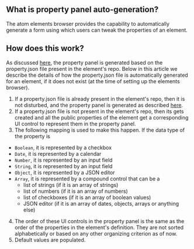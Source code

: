 ## What is property panel auto-generation?
The atom elements browser provides the capability to automatically generate a form using which users can tweak the properties of an element.

## How does this work?
As discussed [here](how-property-panel-works.md), the property panel is generated based on the property.json file present in the element's repo. Below in this article we describe the details of how the property.json file is automatically generated for an element, if it does not exist (at the time of setting up the elements browser).

1. If a property.json file is already present in the element's repo, then it is not disturbed, and the property panel is generated as described [here](how-property-panel-works.md).
2. If a property.json file is not present in the element's repo, then its gets created and all the public properties of the element get a corresponding UI control to represent them in the property panel.
3. The following mapping is used to make this happen. If the data type of the property is
  * `Boolean`, it is represented by a checkbox
  * `Date`, it is represented by a calendar
  * `Number`, it is represented by an input field
  * `String`, it is represented by an input field
  * `Object`, it is represented by a JSON editor
  * `Array`, it is represented by a compound control that can be a 
    * list of strings (if it is an array of strings)
    * list of numbers (if it is an array of numbers)
    * list of checkboxes (if it is an array of boolean values)
    * JSON editor (if it is an array of dates, objects, arrays or anything else)
4. The order of these UI controls in the property panel is the same as the order of the properties in the element's definition. They are not sorted alphabetically or based on any other organizing criterion as of now.
5. Default values are populated.



